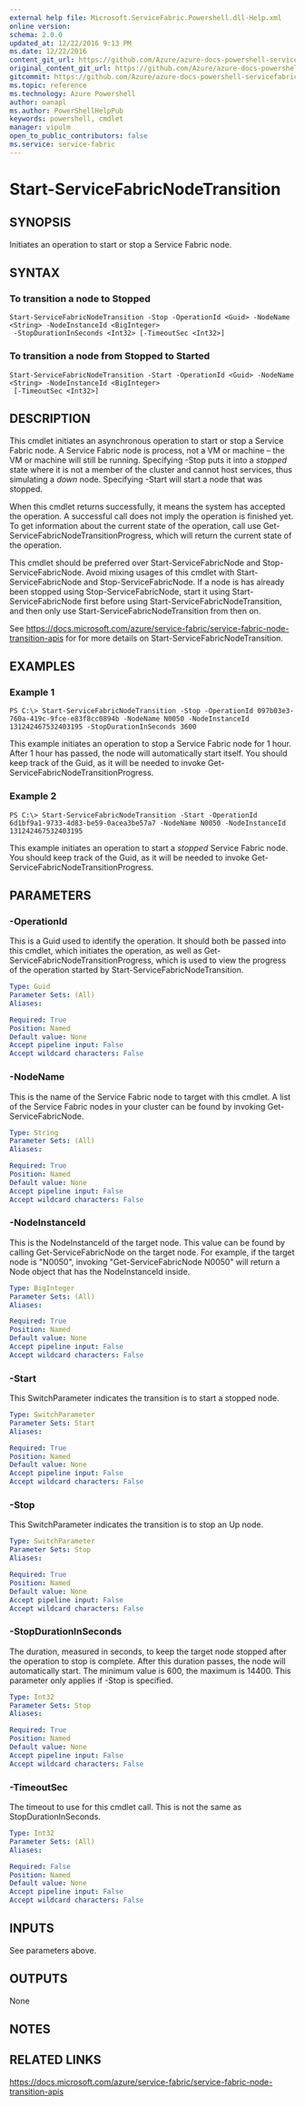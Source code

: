 ```yaml
---
external help file: Microsoft.ServiceFabric.Powershell.dll-Help.xml
online version:
schema: 2.0.0
updated_at: 12/22/2016 9:13 PM
ms.date: 12/22/2016
content_git_url: https://github.com/Azure/azure-docs-powershell-servicefabric/blob/master/Service-Fabric-cmdlets/ServiceFabric/vlatest/Start-ServiceFabricNodeTransition.md
original_content_git_url: https://github.com/Azure/azure-docs-powershell-servicefabric/blob/master/Service-Fabric-cmdlets/ServiceFabric/vlatest/Start-ServiceFabricNodeTransition.md
gitcommit: https://github.com/Azure/azure-docs-powershell-servicefabric/blob/07b482c8e4942beb406aa22a0ce587e0d3c0a8ac/Service-Fabric-cmdlets/ServiceFabric/vlatest/Start-ServiceFabricNodeTransition.md
ms.topic: reference
ms.technology: Azure Powershell
author: oanapl
ms.author: PowerShellHelpPub
keywords: powershell, cmdlet
manager: vipulm
open_to_public_contributors: false
ms.service: service-fabric
---
```


# Start-ServiceFabricNodeTransition

## SYNOPSIS
Initiates an operation to start or stop a Service Fabric node.

## SYNTAX

### To transition a node to Stopped
```
Start-ServiceFabricNodeTransition -Stop -OperationId <Guid> -NodeName <String> -NodeInstanceId <BigInteger>
 -StopDurationInSeconds <Int32> [-TimeoutSec <Int32>]
```

### To transition a node from Stopped to Started
```
Start-ServiceFabricNodeTransition -Start -OperationId <Guid> -NodeName <String> -NodeInstanceId <BigInteger>
 [-TimeoutSec <Int32>]
```

## DESCRIPTION

This cmdlet initiates an asynchronous operation to start or stop a Service Fabric node.  A Service Fabric node is process, not a VM or machine – the VM or machine will still be running.  Specifying -Stop puts it into a *stopped* state where it is not a member of the cluster and cannot host services, thus simulating a *down* node.  Specifying -Start will start a node that was stopped.

When this cmdlet returns successfully, it means the system has accepted the operation.  A successful call does not imply the operation is finished yet.  To get information about the current state of the operation, call use Get-ServiceFabricNodeTransitionProgress, which will return the current state of the operation.  

This cmdlet should be preferred over Start-ServiceFabricNode and Stop-ServiceFabricNode.  Avoid mixing usages of this cmdlet with Start-ServiceFabricNode and Stop-ServiceFabricNode.  If a node is has already been stopped using Stop-ServiceFabricNode, start it using Start-ServiceFabricNode first before using Start-ServiceFabricNodeTransition, and then only use Start-ServiceFabricNodeTransition from then on.

See https://docs.microsoft.com/azure/service-fabric/service-fabric-node-transition-apis for for more details on Start-ServiceFabricNodeTransition.

## EXAMPLES

### Example 1
```
PS C:\> Start-ServiceFabricNodeTransition -Stop -OperationId 097b03e3-760a-419c-9fce-e83f8cc0894b -NodeName N0050 -NodeInstanceId 131242467532403195 -StopDurationInSeconds 3600
```

This example initiates an operation to stop a Service Fabric node for 1 hour.  After 1 hour has passed, the node will automatically start itself.  You should keep track of the Guid, as it will be needed to invoke Get-ServiceFabricNodeTransitionProgress.

### Example 2
```
PS C:\> Start-ServiceFabricNodeTransition -Start -OperationId 6d1bf9a1-9733-4d83-be59-0acea3be57a7 -NodeName N0050 -NodeInstanceId 131242467532403195
```

This example initiates an operation to start a *stopped* Service Fabric node.  You should keep track of the Guid, as it will be needed to invoke Get-ServiceFabricNodeTransitionProgress.

## PARAMETERS

### -OperationId
This is a Guid used to identify the operation.  It should both be passed into this cmdlet, which initiates the operation, as well as Get-ServiceFabricNodeTransitionProgress, which is used to view the progress of the operation started by Start-ServiceFabricNodeTransition.

```yaml
Type: Guid
Parameter Sets: (All)
Aliases:

Required: True
Position: Named
Default value: None
Accept pipeline input: False
Accept wildcard characters: False
```


### -NodeName
This is the name of the Service Fabric node to target with this cmdlet.  A list of the Service Fabric nodes in your cluster can be found by invoking Get-ServiceFabricNode.

```yaml
Type: String
Parameter Sets: (All)
Aliases:

Required: True
Position: Named
Default value: None
Accept pipeline input: False
Accept wildcard characters: False
```

### -NodeInstanceId

This is the NodeInstanceId of the target node.  This value can be found by calling Get-ServiceFabricNode on the target node.  For example, if the target node is "N0050", invoking "Get-ServiceFabricNode N0050" will return a Node object that has the NodeInstanceId inside.

```yaml
Type: BigInteger
Parameter Sets: (All)
Aliases:

Required: True
Position: Named
Default value: None
Accept pipeline input: False
Accept wildcard characters: False
```


### -Start
This SwitchParameter indicates the transition is to start a stopped node.

```yaml
Type: SwitchParameter
Parameter Sets: Start
Aliases:

Required: True
Position: Named
Default value: None
Accept pipeline input: False
Accept wildcard characters: False
```

### -Stop
This SwitchParameter indicates the transition is to stop an Up node.

```yaml
Type: SwitchParameter
Parameter Sets: Stop
Aliases:

Required: True
Position: Named
Default value: None
Accept pipeline input: False
Accept wildcard characters: False
```

### -StopDurationInSeconds
The duration, measured in seconds, to keep the target node stopped after the operation to stop is complete.  After this duration passes, the node will automatically start.  The minimum value is 600, the maximum is 14400.  This parameter only applies if -Stop is specified.

```yaml
Type: Int32
Parameter Sets: Stop
Aliases:

Required: True
Position: Named
Default value: None
Accept pipeline input: False
Accept wildcard characters: False
```

### -TimeoutSec
The timeout to use for this cmdlet call.  This is not the same as StopDurationInSeconds.

```yaml
Type: Int32
Parameter Sets: (All)
Aliases:

Required: False
Position: Named
Default value: None
Accept pipeline input: False
Accept wildcard characters: False
```

## INPUTS

See parameters above.


## OUTPUTS

None

## NOTES

## RELATED LINKS

https://docs.microsoft.com/azure/service-fabric/service-fabric-node-transition-apis
